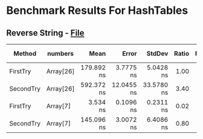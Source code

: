 # Benchmark Results For HashTables

## Reverse String - [File](src/Algorithms/HashTables/RecurringNumber.cs)

|    Method |   numbers |       Mean |      Error |     StdDev | Ratio | RatioSD |  Gen 0 | Gen 1 | Gen 2 | Allocated |
|---------- |---------- |-----------:|-----------:|-----------:|------:|--------:|-------:|------:|------:|----------:|
|  FirstTry | Array[26] | 179.892 ns |  3.7775 ns |  5.0428 ns |  1.00 |    0.00 |      - |     - |     - |         - |
| SecondTry | Array[26] | 592.372 ns | 12.0455 ns | 33.5780 ns |  3.40 |    0.23 | 0.1392 |     - |     - |     584 B |
|  FirstTry |  Array[7] |   3.534 ns |  0.1096 ns |  0.2311 ns |  0.02 |    0.00 |      - |     - |     - |         - |
| SecondTry |  Array[7] | 145.096 ns |  3.0072 ns |  6.4086 ns |  0.80 |    0.04 | 0.0551 |     - |     - |     232 B |